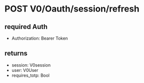 # POST V0/Oauth/session/refresh

## required Auth

- Authorization: Bearer Token

## returns

- session: V0session
- user: V0User
- requires_totp: Bool